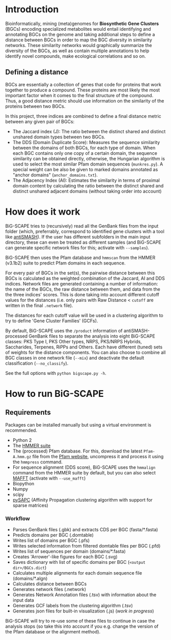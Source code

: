 # Introduction

Bioinformatically, mining (meta)genomes for **Biosynthetic Gene Clusters** 
(BGCs) encoding specialized metabolites would entail identifying and annotating 
BGCs on the genome and taking additional steps to define a distance between BGCs
in order to map the BGC diversity in similarity networks. These similarity 
networks would graphically summarize the diversity of the BGCs, as well as 
contain multiple annotations to help identify novel compounds, make ecological 
correlations and so on.

## Defining a distance

BGCs are essentially a collection of genes that code for proteins that work 
together to produce a compound. These proteins are most likely the most 
important factor when it comes to the final structure of the compound. Thus, a 
good distance metric should use information on the similarity of the proteins 
between two BGCs.

In this project, three indices are combined to define a final distance metric 
between any given pair of BGCs:
* The Jaccard index (J): The ratio between the distinct shared and distinct 
unshared domain types between two BGCs.
* The DDS (Domain Duplicate Score): Measures the sequence similarity between the
domains of both BGCs, for each type of domain. When each BGC contains only one
copy of a certain domain, the sequence similarity can be obtained directly, 
otherwise, the Hungarian algorithm is used to select the most similar Pfam 
domain sequences (`munkres.py`). A special weight can be also be given to marked 
domains annotated as "anchor domains" (`anchor_domains.txt`).
* The Adjacency Index (AI): Estimates the similarity in terms of proximal domain
content by calculating the ratio between the distinct shared and distinct
unshared adjacent domains (without taking order into account)

# How does it work

BiG-SCAPE tries to (recursively) read all the GenBank files from the input 
folder (which, preferrably, correspond to identified gene clusters with a tool 
like [antiSMASH](https://antismash.secondarymetabolites.org/)). If the user has 
different subfolders in the main input directory, these can even be treated as 
different samples (and BiG-SCAPE can generate specific network files for this; 
activate with `--samples`).

BiG-SCAPE then uses the Pfam database and `hmmscan` from the HMMER (v3.1b2) 
suite to predict Pfam domains in each sequence.

For every pair of BGCs in the set(s), the pairwise distance between this BGCs is
calculated as the weighted combination of the Jaccard, AI and DDS indices. 
Network files are generated containing a number of information: the name of the 
BGCs, the raw distance between them, and data from the the three indices' 
scores. This is done taking into account different cutoff values for the 
distances (i.e. only pairs with Raw Distance < `cutoff` are written in the 
final `.network` file).

The distances for each cutoff value will be used in a clustering algorithm to
try to define 'Gene Cluster Families' (GCFs).

By default, BiG-SCAPE uses the `/product` information of antiSMASH-processed
GenBank files to separate the analysis into eight BiG-SCAPE classes: PKS Type I,
PKS Other types, NRPS, PKS/NRPS Hybrids, Saccharides, Terpenes, RiPPs and 
Others. Each have different (tuned) sets of weights for the distance components.
You can also choose to combine all BGC classes in one network file (`--mix`) and
deactivate the default classification (`--no_classify`).

See the full options with `python bigscape.py -h`.

# How to run BiG-SCAPE

## Requirements

Packages can be installed manually but using a virtual environment is
recommended.

* Python 2
* The [HMMER suite](http://hmmer.org/)
* The (processed) Pfam database. For this, download the latest `Pfam-A.hmm.gz`
file from the [Pfam website](http://pfam.xfam.org/), uncompress it and process
it using the `hmmpress` command.
* For sequence alignment (DDS score), BiG-SCAPE uses the `hmmalign` command from
the HMMER suite by default, but you can also select 
[MAFFT](http://mafft.cbrc.jp/alignment/software/) (activate with `--use_mafft`)
* Biopython
* Numpy
* scipy
* [pySAPC](https://github.com/bioinfocao/pysapc) (Affinity Propagation 
clustering algorithm with support for sparse matrices)

### Workflow

* Parses GenBank files (.gbk) and extracts CDS per BGC (fasta/*.fasta)
* Predicts domains per BGC (.domtable)
* Writes list of domains per BGC (.pfs)
* Writes selected information from filtered domtable files per BGC (.pfd)
* Writes list of sequences per domain (domains/*.fasta)
* Creates 'Arrower'-like figures for each BGC (.svg)
* Saves dictionary with list of specific domains per BGC 
(`<output dir>/BGCs.dict`)
* Calculates multiple alignments for each domain sequence file (domains/*.algn)
* Calculates distance between BGCs
* Generates network files (.network)
* Generates Network Annotation files (.tsv) with information about the input 
data
* Generates GCF labels from the clustering algorithm (.tsv)
* Generates json files for built-in visualization (.js) (*work in progress*)

BiG-SCAPE will try to re-use some of these files to continue in case the 
analysis stops (so take this into account if you e.g. change the version of the 
Pfam database or the alignment method).

